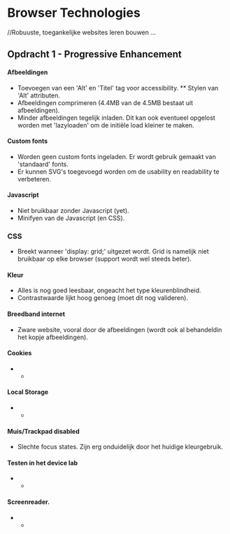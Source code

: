 # Browser Technologies
//Robuuste, toegankelijke websites leren bouwen … 

## Opdracht 1 - Progressive Enhancement

#### Afbeeldingen
* Toevoegen van een 'Alt' en 'Titel' tag voor accessibility.
** Stylen van 'Alt' attributen.
* Afbeeldingen comprimeren (4.4MB van de 4.5MB bestaat uit afbeeldingen).
* Minder afbeeldingen tegelijk inladen. Dit kan ook eventueel opgelost worden met 'lazyloaden' om de initiële load kleiner te maken.

#### Custom fonts
* Worden geen custom fonts ingeladen. Er wordt gebruik gemaakt van 'standaard' fonts.
* Er kunnen SVG's toegevoegd worden om de usability en readability te verbeteren.

#### Javascript
* Niet bruikbaar zonder Javascript (yet).
* Minifyen van de Javascript (en CSS).

### CSS
* Breekt wanneer 'display: grid;' uitgezet wordt. Grid is namelijk niet bruikbaar op elke browser (support wordt wel steeds beter).

#### Kleur
* Alles is nog goed leesbaar, ongeacht het type kleurenblindheid. 
* Contrastwaarde lijkt hoog genoeg (moet dit nog valideren).

#### Breedband internet
* Zware website, vooral door de afbeeldingen (wordt ook al behandeldin het kopje afbeeldingen).

#### Cookies
* -

#### Local Storage
* -

#### Muis/Trackpad disabled
* Slechte focus states. Zijn erg onduidelijk door het huidige kleurgebruik.

#### Testen in het device lab
* -

#### Screenreader.
* -